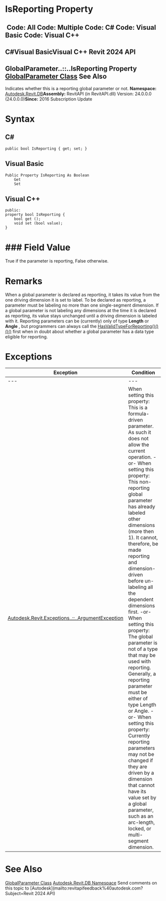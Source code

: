 # IsReporting Property

﻿
 Code: All Code: Multiple Code: C# Code: Visual Basic Code: Visual C++   
---  
C#Visual BasicVisual C++
Revit 2024 API  
---  
GlobalParameter..::..IsReporting Property   
[GlobalParameter Class](b0e53a4a-84ad-abb4-358d-9797870f101b.md "GlobalParameter Class") See Also  
---  
Indicates whether this is a reporting global parameter or not. 
**Namespace:** [Autodesk.Revit.DB](87546ba7-461b-c646-cbb1-2cb8f5bff8b2.md "Autodesk.Revit.DB Namespace")**Assembly:** RevitAPI (in RevitAPI.dll) Version: 24.0.0.0 (24.0.0.0)**Since:** 2016 Subscription Update 
# Syntax
C#  
---  
```text
public bool IsReporting { get; set; }
```
  
Visual Basic  
---  
```text
Public Property IsReporting As Boolean
	Get
	Set
```
  
Visual C++  
---  
```text
public:
property bool IsReporting {
	bool get ();
	void set (bool value);
}
```
  
# ### Field Value
True if the parameter is reporting, False otherwise. 
# Remarks
When a global parameter is declared as reporting, it takes its value from the one driving dimension it is set to label. To be declared as reporting, a parameter must be labeling no more than one single-segment dimension. If a global parameter is not labeling any dimensions at the time it is declared as reporting, its value stays unchanged until a driving dimension is labeled with it.
Reporting parameters can be (currently) only of type **Length** or **Angle** , but programmers can always call the [HasValidTypeForReporting()()()()](8ec3a25e-018b-8903-01d1-6201531c50a0.md "HasValidTypeForReporting Method") first when in doubt about whether a global parameter has a data type eligible for reporting.
# Exceptions
| Exception | Condition |
| --- | --- |
| --- | --- |
| [Autodesk.Revit.Exceptions..::..ArgumentException](2e6e4206-97a8-dd4b-df5d-4269f4bb6088.md "ArgumentException Class") | When setting this property: This is a formula-driven parameter. As such it does not allow the current operation. -or- When setting this property: This non-reporting global parameter has already labeled other dimensions (more then 1). It cannot, therefore, be made reporting and dimension-driven before un-labeling all the dependent dimensions first. -or- When setting this property: The global parameter is not of a type that may be used with reporting. Generally, a reporting parameter must be either of type Length or Angle. -or- When setting this property: Currently reporting parameters may not be changed if they are driven by a dimension that cannot have its value set by a global parameter, such as an arc-length, locked, or multi-segment dimension. |

# See Also
[GlobalParameter Class](b0e53a4a-84ad-abb4-358d-9797870f101b.md "GlobalParameter Class")
[Autodesk.Revit.DB Namespace](87546ba7-461b-c646-cbb1-2cb8f5bff8b2.md "Autodesk.Revit.DB Namespace")
Send comments on this topic to [Autodesk](mailto:revitapifeedback%40autodesk.com?Subject=Revit 2024 API)
